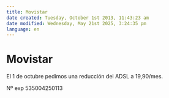 ```yaml
---
title: Movistar
date created: Tuesday, October 1st 2013, 11:43:23 am
date modified: Wednesday, May 21st 2025, 3:24:35 pm
language: en
---
```


# Movistar

El 1 de octubre pedimos una reducción del ADSL a 19,90/mes.

Nº exp 535004250113
